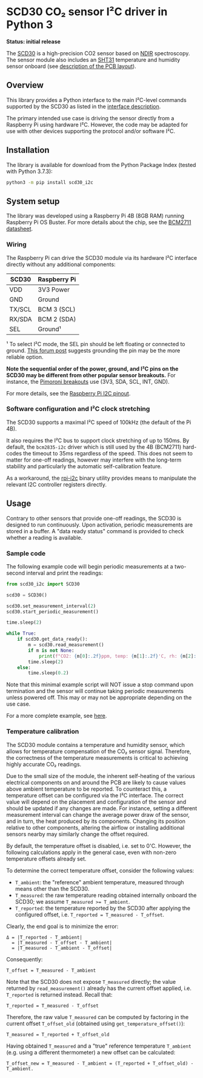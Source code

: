 # SCD30 CO₂	sensor I²C driver in Python 3

**Status: initial release**

The [SCD30](https://www.sensirion.com/en/environmental-sensors/carbon-dioxide-sensors/carbon-dioxide-sensors-co2/)
is a high-precision CO2 sensor based on [NDIR](https://en.wikipedia.org/wiki/Nondispersive_infrared_sensor) spectroscopy.
The sensor module also includes an
[SHT31](https://www.sensirion.com/en/environmental-sensors/humidity-sensors/digital-humidity-sensors-for-various-applications/)
temperature and humidity sensor onboard (see
[description of the PCB layout](https://www.sensirion.com/fileadmin/user_upload/customers/sensirion/Dokumente/9.5_CO2/Sensirion_SCD30_Design-In_Guidelines_D1.pdf)).

## Overview
This library provides a Python interface to the main I²C-level commands supported by the SCD30 as listed in the
[interface description](https://www.sensirion.com/fileadmin/user_upload/customers/sensirion/Dokumente/9.5_CO2/Sensirion_CO2_Sensors_SCD30_Interface_Description.pdf).

The primary intended use case is driving the sensor directly from a Raspberry Pi using hardware I²C.
However, the code may be adapted for use with other devices supporting the protocol and/or software I²C.

## Installation
The library is available for download from the Python Package Index (tested with Python 3.7.3):
```bash
python3 -m pip install scd30_i2c
```

## System setup
The library was developed using a Raspberry Pi 4B (8GB RAM) running Raspberry Pi OS Buster. For more details about the chip, see the
[BCM2711 datasheet](https://www.raspberrypi.org/documentation/hardware/raspberrypi/bcm2711/rpi_DATA_2711_1p0.pdf).

### Wiring
The Raspberry Pi can drive the SCD30 module via its hardware I²C interface directly without any additional components:

SCD30  | Raspberry Pi
------ | ------------
VDD    | 3V3 Power
GND    | Ground
TX/SCL | BCM 3 (SCL)
RX/SDA | BCM 2 (SDA)
SEL    | Ground¹

¹ To select I²C mode, the SEL pin should be left floating or connected to ground.
[This forum post](https://forum.arduino.cc/index.php?topic=561246.msg3828228#msg3828228) suggests grounding the pin may be the
more reliable option.

**Note the sequential order of the power, ground, and I²C pins on the SCD30 may be different from other popular sensor breakouts.**
For instance, the [Pimoroni breakouts](https://shop.pimoroni.com/collections/pimoroni-breakouts) use (3V3, SDA, SCL, INT, GND).

For more details, see the [Raspberry Pi I2C pinout](https://pinout.xyz/pinout/i2c).

### Software configuration and I²C clock stretching
The SCD30 supports a maximal I²C speed of 100kHz (the default of the Pi 4B).

It also requires the I²C bus to support clock stretching of up to 150ms. By default, the `bcm2835-i2c` driver which is still
used by the 4B (BCM2711) hard-codes the timeout to 35ms regardless of the speed. This does not seem to matter for one-off
readings, however may interfere with the long-term stability and particularly the automatic self-calibration feature.

As a workaround, the [rpi-i2c](https://github.com/RequestForCoffee/rpi-i2c-timings) binary utility provides means to
manipulate the relevant I2C controller registers directly.

## Usage
Contrary to other sensors that provide one-off readings, the SCD30 is designed to run continuously. Upon activation, periodic
measurements are stored in a buffer. A "data ready status" command is provided to check whether a reading is available.

### Sample code

The following example code will begin periodic measurements at a two-second interval and print the readings:

```py
from scd30_i2c import SCD30

scd30 = SCD30()

scd30.set_measurement_interval(2)
scd30.start_periodic_measurement()

time.sleep(2)

while True:
    if scd30.get_data_ready():
        m = scd30.read_measurement()
        if m is not None:
            print(f"CO2: {m[0]:.2f}ppm, temp: {m[1]:.2f}'C, rh: {m[2]:.2f}%")
        time.sleep(2)
    else:
        time.sleep(0.2)
```

Note that this minimal example script will NOT issue a stop command upon termination and the sensor will continue taking
periodic measurements unless powered off. This may or may not be appropriate depending on the use case.

For a more complete example, see [here](examples/continuous_measurement.py).

### Temperature calibration
The SCD30 module contains a temperature and humidity sensor, which allows for temperature compensation of the CO₂ sensor
signal. Therefore, the correctness of the temperature measurements is critical to achieving highly accurate CO₂ readings.

Due to the small size of the module, the inherent self-heating of the various electrical components on and around the
PCB are likely to cause values above ambient temperature to be reported. To counteract this, a temperature offset can be
configured via the I²C interface. The correct value will depend on the placement and configuration of the sensor and
should be updated if any changes are made. For instance, setting a different measurement interval can change the average
power draw of the sensor, and in turn, the heat produced by its components. Changing its position relative to other
components, altering the airflow or installing additional sensors nearby may similarly change the offset required.

By default, the temperature offset is disabled, i.e. set to 0'C. However, the following calculations apply in the general
case, even with non-zero temperature offsets already set.

To determine the correct temperature offset, consider the following values:
* `T_ambient`: the "reference" ambient temperature, measured through means other than the SCD30.
* `T_measured`: the raw temperature reading obtained internally onboard the SCD30; we assume `T_measured >= T_ambient`.
* `T_reported`: the temperature reported by the SCD30 after applying the configured offset, i.e. `T_reported = T_measured - T_offset`.

Clearly, the end goal is to minimize the error:
```
Δ = |T_reported - T_ambient|
  = |T_measured - T_offset - T_ambient|
  = |T_measured - T_ambient - T_offset|
```
Consequently:
```
T_offset = T_measured - T_ambient
```

Note that the SCD30 does not expose `T_measured` directly; the value returned by `read_measurement()` already has the
current offset applied, i.e. `T_reported` is returned instead. Recall that:
```
T_reported = T_measured - T_offset
```
Therefore, the raw value `T_measured` can be computed by factoring in the current offset `T_offset_old` (obtained using
`get_temperature_offset()`):
```
T_measured = T_reported + T_offset_old
```

Having obtained `T_measured` and a "true" reference temperature `T_ambient` (e.g. using a different thermometer) a new
offset can be calculated:
```
T_offset_new = T_measured - T_ambient = (T_reported + T_offset_old) - T_ambient.
```
